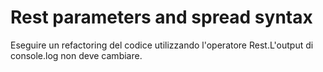 # Rest parameters and spread syntax

Eseguire un refactoring del codice utilizzando l'operatore Rest.L'output di console.log non deve cambiare.
